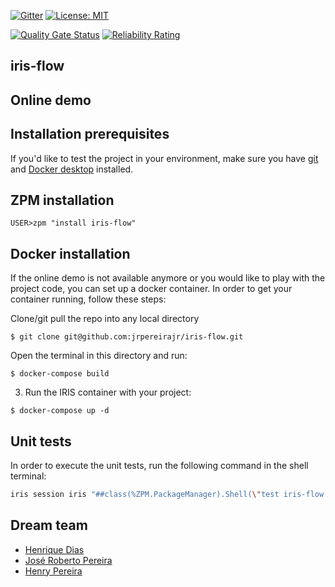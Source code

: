  [![Gitter](https://img.shields.io/badge/Available%20on-Intersystems%20Open%20Exchange-00b2a9.svg)](https://openexchange.intersystems.com/package/iris-flow)
 [![License: MIT](https://img.shields.io/badge/License-MIT-blue.svg?style=flat&logo=AdGuard)](LICENSE)

 [![Quality Gate Status](https://community.objectscriptquality.com/api/project_badges/measure?project=intersystems_iris_community%2Firis-flow&metric=alert_status)](https://community.objectscriptquality.com/dashboard?id=intersystems_iris_community%2Firis-flow)
 [![Reliability Rating](https://community.objectscriptquality.com/api/project_badges/measure?project=intersystems_iris_community%2Firis-flow&metric=reliability_rating)](https://community.objectscriptquality.com/dashboard?id=intersystems_iris_community%2Firis-flow)


## iris-flow

## Online demo

## Installation prerequisites

If you'd like to test the project in your environment, make sure you have [git](https://git-scm.com/book/en/v2/Getting-Started-Installing-Git) and [Docker desktop](https://www.docker.com/products/docker-desktop) installed.

## ZPM installation

```
USER>zpm "install iris-flow"
```

## Docker installation

If the online demo is not available anymore or you would like to play with the project code, you can set up a docker container. In order to get your container running, follow these steps:

Clone/git pull the repo into any local directory

```
$ git clone git@github.com:jrpereirajr/iris-flow.git
```

Open the terminal in this directory and run:

```
$ docker-compose build
```

3. Run the IRIS container with your project:

```
$ docker-compose up -d
```

## Unit tests

In order to execute the unit tests, run the following command in the shell terminal:

```bash
iris session iris "##class(%ZPM.PackageManager).Shell(\"test iris-flow -v\",1,1)"
```


## Dream team

* [Henrique Dias](https://community.intersystems.com/user/henrique-dias-2)
* [José Roberto Pereira](https://community.intersystems.com/user/jos%C3%A9-roberto-pereira-0)
* [Henry Pereira](https://community.intersystems.com/user/henry-pereira)
